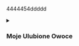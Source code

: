 4444454ddddd

<details>
<summary><h3>Moje Ulubione Owoce</h3></summary>
1. sdsfds
2. dfsfsd
    2.1 dsdf
    2.2 dsfdsfdds
3. fdsfdsfs
    1. fdsf
</details>


 
